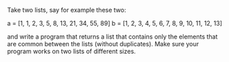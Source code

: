 Take two lists, say for example these two:


a = [1, 1, 2, 3, 5, 8, 13, 21, 34, 55, 89] 
b = [1, 2, 3, 4, 5, 6, 7, 8, 9, 10, 11, 12, 13]

and write a program that returns a list that contains only the elements that are common between the lists (without duplicates). Make sure your program works on two lists of different sizes.